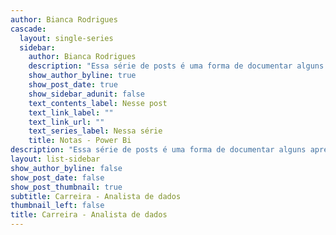 ```yaml
---
author: Bianca Rodrigues
cascade:
  layout: single-series
  sidebar:
    author: Bianca Rodrigues
    description: "Essa série de posts é uma forma de documentar alguns aprendizados na minha trajetória como analista de dados. Estou fazendo o curso de [Microsoft Power Bi](https://www.datascienceacademy.com.br/course/microsoft-power-bi-para-data-science) oferecido pela Data Science Academy.\n"
    show_author_byline: true
    show_post_date: true
    show_sidebar_adunit: false
    text_contents_label: Nesse post
    text_link_label: ""
    text_link_url: ""
    text_series_label: Nessa série
    title: Notas - Power Bi
description: "Essa série de posts é uma forma de documentar alguns aprendizados na minha trajetória como analista de dados. Estou fazendo o curso de [Microsoft Power Bi](https://www.datascienceacademy.com.br/course/microsoft-power-bi-para-data-science) oferecido pela Data Science Academy.\n"
layout: list-sidebar
show_author_byline: false
show_post_date: false
show_post_thumbnail: true
subtitle: Carreira - Analista de dados 
thumbnail_left: false
title: Carreira - Analista de dados
---
```

